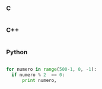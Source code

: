 
### C
```c

```

### C++
```c++

```

### Python
```python

for numero in range(500-1, 0, -1):
  if numero % 2  == 0:
      print numero,

```
